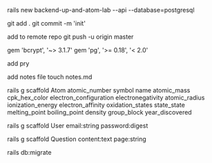 rails new backend-up-and-atom-lab --api --database=postgresql

git add .
git commit -m 'init'

add to remote repo
git push -u origin master

gem 'bcrypt', '~> 3.1.7'
gem 'pg', '>= 0.18', '< 2.0'

add pry

add notes file
touch notes.md

rails g scaffold Atom atomic_number symbol name atomic_mass cpk_hex_color electron_configuration electronegativity atomic_radius ionization_energy electron_affinity oxidation_states state_state melting_point boiling_point density group_block year_discovered

rails g scaffold User email:string password:digest

rails g scaffold Question content:text page:string

rails db:migrate

